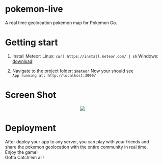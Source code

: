 # pokemon-live
A real time geolocation pokemon map for Pokemon Go.


# Getting start
1. Install Meteor:
   Linux: `curl https://install.meteor.com/ | sh`
   Windows: [download](https://www.meteor.com/install)
   
2. Navigate to the project folder:
   `$meteor`
   Now your should see  
   `App running at: http://localhost:3000/`
  
# Screen Shot 
<p align="center">
<img src="screenshot.png">
</p>

# Deployment
  After deploy your app to any server, you can play with your friends and share the pokemon geolocation with the entire community in real time, Enjoy the game!
  <br/>
  Gotta Catch'em all!
  
